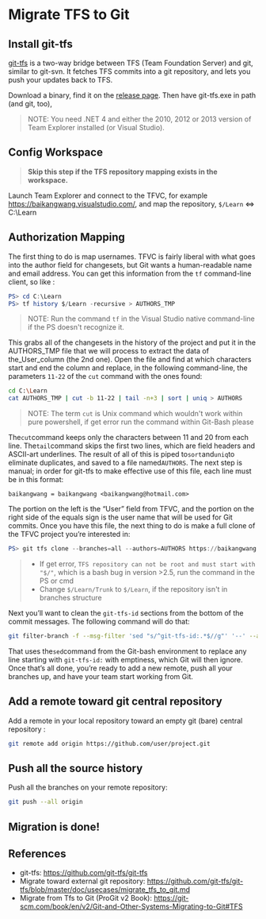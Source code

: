 # Migrate TFS to Git

## Install git-tfs

[git-tfs](https://github.com/git-tfs/git-tfs) is a two-way bridge between TFS (Team Foundation Server) and git, similar to git-svn. It fetches TFS commits into a git repository, and lets you push your updates back to TFS.

Download a binary, find it on the [release page](https://github.com/git-tfs/git-tfs/releases). Then have git-tfs.exe in path (and git, too),

> NOTE: You need .NET 4 and either the 2010, 2012 or 2013 version of Team Explorer installed (or Visual Studio).

## Config Workspace

> **Skip this step if the TFS repository mapping exists in the workspace.**

Launch Team Explorer and connect to the TFVC, for example <https://baikangwang.visualstudio.com/>, and map the repository, `$/Learn` <=> C:\Learn

## Authorization Mapping

The first thing to do is map usernames. TFVC is fairly liberal with what goes into the author field for changesets, but Git wants a human-readable name and email address. You can get this information from the `tf` command-line client, so like :

```powershell
PS> cd C:\Learn
PS> tf history $/Learn -recursive > AUTHORS_TMP
```

> NOTE: Run the command `tf` in the Visual Studio native command-line if the PS doesn't recognize it.

This grabs all of the changesets in the history of the project and put it in the AUTHORS\_TMP file that we will process to extract the data of the_User_column \(the 2nd one\). Open the file and find at which characters start and end the column and replace, in the following command-line, the parameters `11-22` of the `cut` command with the ones found:

```bash
cd C:\Learn
cat AUTHORS_TMP | cut -b 11-22 | tail -n+3 | sort | uniq > AUTHORS
```

> NOTE: The term `cut` is Unix command which wouldn't work within pure powershell, if get error run the command within Git-Bash please

The`cut`command keeps only the characters between 11 and 20 from each line. The`tail`command skips the first two lines, which are field headers and ASCII-art underlines. The result of all of this is piped to`sort`and`uniq`to eliminate duplicates, and saved to a file named`AUTHORS`. The next step is manual; in order for git-tfs to make effective use of this file, each line must be in this format:

`baikangwang = baikangwang <baikangwang@hotmail.com>`

The portion on the left is the “User” field from TFVC, and the portion on the right side of the equals sign is the user name that will be used for Git commits.
Once you have this file, the next thing to do is make a full clone of the TFVC project you’re interested in:

```powershell
PS> git tfs clone --branches=all --authors=AUTHORS https://baikangwang.visualstudio.com/DefaultCollection $/Learn/Trunk Learn_git`
```

> * If get error, `TFS repository can not be root and must start with "$/"`, which is a bash bug in version \>2.5, run the command in the PS or cmd
> * Change `$/Learn/Trunk` to `$/Learn`, if the repository isn't in branches structure

Next you’ll want to clean the `git-tfs-id` sections from the bottom of the commit messages. The following command will do that:

```bash
git filter-branch -f --msg-filter 'sed "s/^git-tfs-id:.*$//g"' '--' --all
```

That uses the`sed`command from the Git-bash environment to replace any line starting with `git-tfs-id:` with emptiness, which Git will then ignore.
Once that’s all done, you’re ready to add a new remote, push all your branches up, and have your team start working from Git.

## Add a remote toward git central repository

Add a remote in your local repository toward an empty git (bare) central repository :

```bash
git remote add origin https://github.com/user/project.git
```

## Push all the source history

Push all the branches on your remote repository:

```bash
git push --all origin
```

## Migration is done!

## References

* git-tfs: <https://github.com/git-tfs/git-tfs>
* Migrate toward external git repository: <https://github.com/git-tfs/git-tfs/blob/master/doc/usecases/migrate_tfs_to_git.md>
* Migrate from Tfs to Git (ProGit v2 Book): <https://git-scm.com/book/en/v2/Git-and-Other-Systems-Migrating-to-Git#TFS>